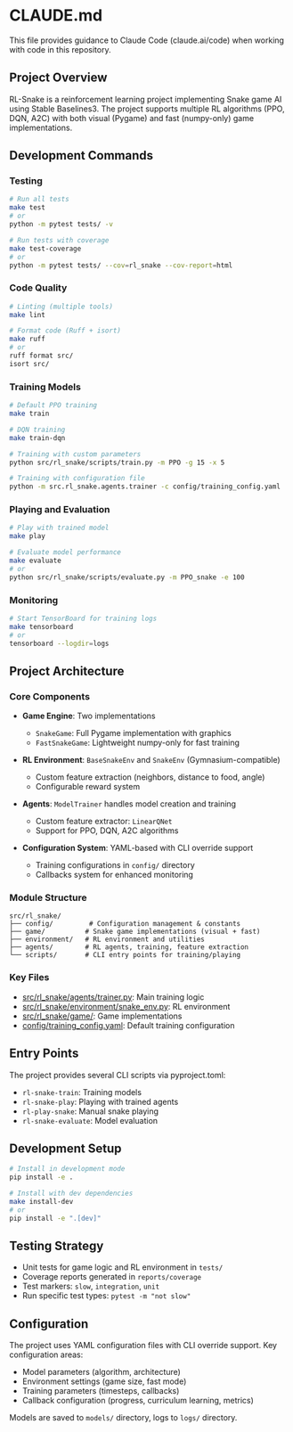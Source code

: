 # CLAUDE.md

This file provides guidance to Claude Code (claude.ai/code) when working with code in this repository.

## Project Overview

RL-Snake is a reinforcement learning project implementing Snake game AI using Stable Baselines3. The project supports multiple RL algorithms (PPO, DQN, A2C) with both visual (Pygame) and fast (numpy-only) game implementations.

## Development Commands

### Testing
```bash
# Run all tests
make test
# or
python -m pytest tests/ -v

# Run tests with coverage
make test-coverage
# or
python -m pytest tests/ --cov=rl_snake --cov-report=html
```

### Code Quality
```bash
# Linting (multiple tools)
make lint

# Format code (Ruff + isort)
make ruff
# or
ruff format src/
isort src/
```

### Training Models
```bash
# Default PPO training
make train

# DQN training
make train-dqn

# Training with custom parameters
python src/rl_snake/scripts/train.py -m PPO -g 15 -x 5

# Training with configuration file
python -m src.rl_snake.agents.trainer -c config/training_config.yaml
```

### Playing and Evaluation
```bash
# Play with trained model
make play

# Evaluate model performance
make evaluate
# or
python src/rl_snake/scripts/evaluate.py -m PPO_snake -e 100
```

### Monitoring
```bash
# Start TensorBoard for training logs
make tensorboard
# or
tensorboard --logdir=logs
```

## Project Architecture

### Core Components

- **Game Engine**: Two implementations
  - `SnakeGame`: Full Pygame implementation with graphics
  - `FastSnakeGame`: Lightweight numpy-only for fast training

- **RL Environment**: `BaseSnakeEnv` and `SnakeEnv` (Gymnasium-compatible)
  - Custom feature extraction (neighbors, distance to food, angle)
  - Configurable reward system

- **Agents**: `ModelTrainer` handles model creation and training
  - Custom feature extractor: `LinearQNet`
  - Support for PPO, DQN, A2C algorithms

- **Configuration System**: YAML-based with CLI override support
  - Training configurations in `config/` directory
  - Callbacks system for enhanced monitoring

### Module Structure
```
src/rl_snake/
├── config/         # Configuration management & constants
├── game/          # Snake game implementations (visual + fast)
├── environment/   # RL environment and utilities
├── agents/        # RL agents, training, feature extraction
└── scripts/       # CLI entry points for training/playing
```

### Key Files
- [src/rl_snake/agents/trainer.py](src/rl_snake/agents/trainer.py): Main training logic
- [src/rl_snake/environment/snake_env.py](src/rl_snake/environment/snake_env.py): RL environment
- [src/rl_snake/game/](src/rl_snake/game/): Game implementations
- [config/training_config.yaml](config/training_config.yaml): Default training configuration

## Entry Points

The project provides several CLI scripts via pyproject.toml:
- `rl-snake-train`: Training models
- `rl-snake-play`: Playing with trained agents
- `rl-play-snake`: Manual snake playing
- `rl-snake-evaluate`: Model evaluation

## Development Setup

```bash
# Install in development mode
pip install -e .

# Install with dev dependencies
make install-dev
# or
pip install -e ".[dev]"
```

## Testing Strategy

- Unit tests for game logic and RL environment in `tests/`
- Coverage reports generated in `reports/coverage`
- Test markers: `slow`, `integration`, `unit`
- Run specific test types: `pytest -m "not slow"`

## Configuration

The project uses YAML configuration files with CLI override support. Key configuration areas:
- Model parameters (algorithm, architecture)
- Environment settings (game size, fast mode)
- Training parameters (timesteps, callbacks)
- Callback configuration (progress, curriculum learning, metrics)

Models are saved to `models/` directory, logs to `logs/` directory.